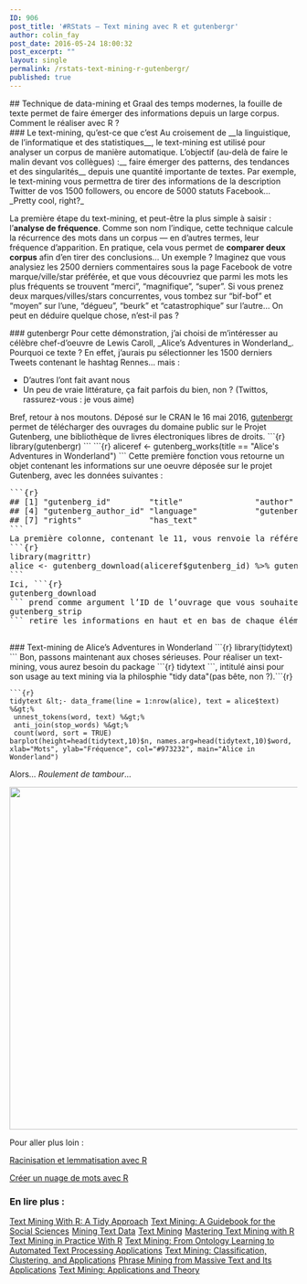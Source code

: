 ```yaml
---
ID: 906
post_title: '#RStats — Text mining avec R et gutenbergr'
author: colin_fay
post_date: 2016-05-24 18:00:32
post_excerpt: ""
layout: single
permalink: /rstats-text-mining-r-gutenbergr/
published: true
---
```

<div id="a-la-fois-technique-de-data-mining-et-graal-des-temps-modernes-la-fouille-de-texte-permet-de-faire-emerger-des-informations-depuis-une-large-quantite-de-texte.-comment-le-realiser-avec-r" class="section level2">
## Technique de data-mining et Graal des temps modernes, la fouille de texte permet de faire émerger des informations depuis un large corpus. Comment le réaliser avec R ?
<!--more-->
<div id="le-text-mining-quest-ce-que-cest" class="section level3">
### Le text-mining, qu’est-ce que c’est
Au croisement de __la linguistique, de l’informatique et des statistiques__, le text-mining est utilisé pour analyser un corpus de manière automatique. L’objectif (au-delà de faire le malin devant vos collègues) :__ faire émerger des patterns, des tendances et des singularités__ depuis une quantité importante de textes. Par exemple, le text-mining vous permettra de tirer des informations de la description Twitter de vos 1500 followers, ou encore de 5000 statuts Facebook… _Pretty cool, right?_

La première étape du text-mining, et peut-être la plus simple à saisir : l’__analyse de fréquence__. Comme son nom l’indique, cette technique calcule la récurrence des mots dans un corpus — en d’autres termes, leur fréquence d’apparition. En pratique, cela vous permet de __comparer deux corpus__ afin d’en tirer des conclusions… Un exemple ? Imaginez que vous analysiez les 2500 derniers commentaires sous la page Facebook de votre marque/ville/star préférée, et que vous découvriez que parmi les mots les plus fréquents se trouvent “merci”, “magnifique”, “super”. Si vous prenez deux marques/villes/stars concurrentes, vous tombez sur “bif-bof” et “moyen” sur l’une, “dégueu”, “beurk” et “catastrophique” sur l’autre… On peut en déduire quelque chose, n’est-il pas ?

</div>
<div id="gutenbergr" class="section level3">
### gutenbergr
Pour cette démonstration, j’ai choisi de m’intéresser au célèbre chef-d’oeuvre de Lewis Caroll, _Alice’s Adventures in Wonderland_. Pourquoi ce texte ? En effet, j’aurais pu sélectionner les 1500 derniers Tweets contenant le hashtag Rennes… mais :
<ul>
 	<li>D’autres l’ont fait avant nous</li>
 	<li>Un peu de vraie littérature, ça fait parfois du bien, non ? (Twittos, rassurez-vous : je vous aime)</li>
</ul>
Bref, retour à nos moutons. Déposé sur le CRAN le 16 mai 2016, <a href="https://cran.r-project.org/web/packages/gutenbergr/index.html">gutenbergr</a> permet de télécharger des ouvrages du domaine public sur le Projet Gutenberg, une bibliothèque de livres électroniques libres de droits.
```{r} 
library(gutenbergr)
```
```{r} 
aliceref &lt;- gutenberg_works(title == "Alice's Adventures in Wonderland")
```
Cette première fonction vous retourne un objet contenant les informations sur une oeuvre déposée sur le projet Gutenberg, avec les données suivantes :
<pre>```{r} 
## [1] "gutenberg_id"        "title"               "author"             
## [4] "gutenberg_author_id" "language"            "gutenberg_bookshelf"
## [7] "rights"              "has_text"
```
La première colonne, contenant le 11, vous renvoie la référence de l’ouvrage sur le catalogue du projet : une information qui vous sera indispensable à la requête suivante :
```{r} 
library(magrittr)
alice &lt;- gutenberg_download(aliceref$gutenberg_id) %&gt;% gutenberg_strip()
```
Ici, ```{r} 
gutenberg_download
``` prend comme argument l’ID de l’ouvrage que vous souhaitez télécharger, vous renvoyant un data.frame avec le texte complet. La commande suivante ```{r} 
gutenberg_strip
``` retire les informations en haut et en bas de chaque éléments du projet : les métadonnées de l’ouvrage, que nous n'utiliserons pas pour l'analyse de fréquence.

</div>
<div id="text-mining-de-alices-adventures-in-wonderland" class="section level3">
### Text-mining de Alice’s Adventures in Wonderland
```{r} 
library(tidytext)
```
Bon, passons maintenant aux choses sérieuses. Pour réaliser un text-mining, vous aurez besoin du package ```{r} 
tidytext
```, intitulé ainsi pour son usage au text mining via la philosphie "tidy data"(pas bête, non ?).```{r} 
 
```
```{r} 
tidytext &lt;- data_frame(line = 1:nrow(alice), text = alice$text) %&gt;%
 unnest_tokens(word, text) %&gt;%
 anti_join(stop_words) %&gt;%
 count(word, sort = TRUE)
barplot(height=head(tidytext,10)$n, names.arg=head(tidytext,10)$word, xlab="Mots", ylab="Fréquence", col="#973232", main="Alice in Wonderland")

```
Alors… _Roulement de tambour_…

<a href="https://colinfay.github.io/wp-content/uploads/2016/05/alice-in-wonderland.png"><img class="aligncenter size-full wp-image-1663" src="https://colinfay.github.io/wp-content/uploads/2016/05/alice-in-wonderland.png" alt="" width="1200" height="600" /></a>

Pour aller plus loin :

<a href="http://data-bzh.fr/text-mining-r-part-2/">Racinisation et lemmatisation avec R</a>

<a href="http://data-bzh.fr/text-mining-r-part-3/">Créer un nuage de mots avec R</a>
### En lire plus :
<a href="https://www.amazon.fr/gp/product/1491981652/ref=as_li_tl?ie=UTF8&amp;camp=1642&amp;creative=6746&amp;creativeASIN=1491981652&amp;linkCode=as2&amp;tag=dabz-21" rel="nofollow">Text Mining With R: A Tidy Approach</a><img style="border: none !important; margin: 0px !important;" src="http://ir-fr.amazon-adsystem.com/e/ir?t=dabz-21&amp;l=as2&amp;o=8&amp;a=1491981652" alt="" width="1" height="1" border="0" />
<a href="https://www.amazon.fr/gp/product/148336934X/ref=as_li_tl?ie=UTF8&amp;camp=1642&amp;creative=6746&amp;creativeASIN=148336934X&amp;linkCode=as2&amp;tag=dabz-21" rel="nofollow">Text Mining: A Guidebook for the Social Sciences</a><img style="border: none !important; margin: 0px !important;" src="http://ir-fr.amazon-adsystem.com/e/ir?t=dabz-21&amp;l=as2&amp;o=8&amp;a=148336934X" alt="" width="1" height="1" border="0" />
<a href="https://www.amazon.fr/gp/product/1461432227/ref=as_li_tl?ie=UTF8&amp;camp=1642&amp;creative=6746&amp;creativeASIN=1461432227&amp;linkCode=as2&amp;tag=dabz-21" rel="nofollow">Mining Text Data</a><img style="border: none !important; margin: 0px !important;" src="http://ir-fr.amazon-adsystem.com/e/ir?t=dabz-21&amp;l=as2&amp;o=8&amp;a=1461432227" alt="" width="1" height="1" border="0" />
<a href="https://www.amazon.fr/gp/product/3330006455/ref=as_li_tl?ie=UTF8&amp;camp=1642&amp;creative=6746&amp;creativeASIN=3330006455&amp;linkCode=as2&amp;tag=dabz-21" rel="nofollow">Text Mining</a><img style="border: none !important; margin: 0px !important;" src="http://ir-fr.amazon-adsystem.com/e/ir?t=dabz-21&amp;l=as2&amp;o=8&amp;a=3330006455" alt="" width="1" height="1" border="0" />
<a href="https://www.amazon.fr/gp/product/178355181X/ref=as_li_tl?ie=UTF8&amp;camp=1642&amp;creative=6746&amp;creativeASIN=178355181X&amp;linkCode=as2&amp;tag=dabz-21" rel="nofollow">Mastering Text Mining with R</a><img style="border: none !important; margin: 0px !important;" src="http://ir-fr.amazon-adsystem.com/e/ir?t=dabz-21&amp;l=as2&amp;o=8&amp;a=178355181X" alt="" width="1" height="1" border="0" />
<a href="https://www.amazon.fr/gp/product/1119282012/ref=as_li_tl?ie=UTF8&amp;camp=1642&amp;creative=6746&amp;creativeASIN=1119282012&amp;linkCode=as2&amp;tag=dabz-21" rel="nofollow">Text Mining in Practice With R</a><img style="border: none !important; margin: 0px !important;" src="http://ir-fr.amazon-adsystem.com/e/ir?t=dabz-21&amp;l=as2&amp;o=8&amp;a=1119282012" alt="" width="1" height="1" border="0" />
<a href="https://www.amazon.fr/gp/product/B00RZK7UCE/ref=as_li_tl?ie=UTF8&amp;camp=1642&amp;creative=6746&amp;creativeASIN=B00RZK7UCE&amp;linkCode=as2&amp;tag=dabz-21" rel="nofollow">Text Mining: From Ontology Learning to Automated Text Processing Applications</a><img style="border: none !important; margin: 0px !important;" src="http://ir-fr.amazon-adsystem.com/e/ir?t=dabz-21&amp;l=as2&amp;o=8&amp;a=B00RZK7UCE" alt="" width="1" height="1" border="0" />
<a href="https://www.amazon.fr/gp/product/B008KZULQ0/ref=as_li_tl?ie=UTF8&amp;camp=1642&amp;creative=6746&amp;creativeASIN=B008KZULQ0&amp;linkCode=as2&amp;tag=dabz-21" rel="nofollow">Text Mining: Classification, Clustering, and Applications</a><img style="border: none !important; margin: 0px !important;" src="http://ir-fr.amazon-adsystem.com/e/ir?t=dabz-21&amp;l=as2&amp;o=8&amp;a=B008KZULQ0" alt="" width="1" height="1" border="0" />
<a href="https://www.amazon.fr/gp/product/1627058982/ref=as_li_tl?ie=UTF8&amp;camp=1642&amp;creative=6746&amp;creativeASIN=1627058982&amp;linkCode=as2&amp;tag=dabz-21" rel="nofollow">Phrase Mining from Massive Text and Its Applications</a><img style="border: none !important; margin: 0px !important;" src="http://ir-fr.amazon-adsystem.com/e/ir?t=dabz-21&amp;l=as2&amp;o=8&amp;a=1627058982" alt="" width="1" height="1" border="0" />
<a href="https://www.amazon.fr/gp/product/B005UQLIA0/ref=as_li_tl?ie=UTF8&amp;camp=1642&amp;creative=6746&amp;creativeASIN=B005UQLIA0&amp;linkCode=as2&amp;tag=dabz-21" rel="nofollow">Text Mining: Applications and Theory</a><img style="border: none !important; margin: 0px !important;" src="http://ir-fr.amazon-adsystem.com/e/ir?t=dabz-21&amp;l=as2&amp;o=8&amp;a=B005UQLIA0" alt="" width="1" height="1" border="0" />

</div>
</div>
